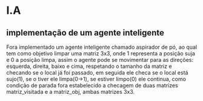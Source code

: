 # I.A 
## implementação de um agente inteligente

Fora implementado um agente inteligente chamado aspirador de pó, ao qual tem como objetivo limpar uma matriz 3x3, onde 1 representa a posição suja e 0 a posição limpa, assim o agente pode se movimentar para as direções: esquerda, direita, baixo e cima, respetando o tamanho da matriz e checando se o local já foi passado, em seguida ele checa se o local está sujo(1), se o tiver ele limpa(0->1), se estiver limpo(0) ele continua, como condição de parada fora estabelecido a checagem de duas matrizes matriz_visitada e a matriz_obj, ambas matrizes 3x3.
